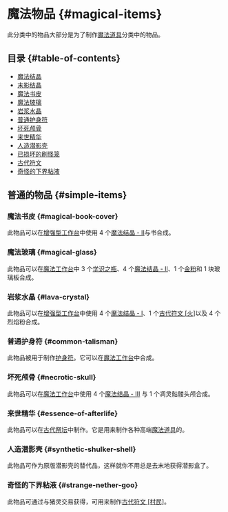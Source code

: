 # 魔法物品 {#magical-items}

此分类中的物品大部分是为了制作[魔法道具](/Magical-Gadgets)分类中的物品。

## 目录 {#table-of-contents}

- [魔法结晶](/Lumps)
- [末影结晶](/Lumps)
- [魔法书皮](#magical-book-cover)
- [魔法玻璃](#magical-glass)
- [岩浆水晶](#lava-crystal)
- [普通护身符](#common-talisman)
- [坏死颅骨](#necrotic-skull)
- [来世精华](#essence-of-afterlife)
- [人造潜影壳](#synthetic-shulker-shell)
- [已损坏的刷怪笼](/Broken-Spawner)
- [古代符文](/Ancient-Runes)
- [奇怪的下界粘液](#strange-nether-goo)

## 普通的物品 {#simple-items}

### 魔法书皮 {#magical-book-cover}

此物品可以在[增强型工作台](/Enhanced-Crafting-Table)中使用 4 个[魔法结晶 - II](/Lumps)与书合成。

### 魔法玻璃 {#magical-glass}

此物品可以在[魔法工作台](/Magic-Workbench)中 3 个[学识之瓶](/Flask-of-Knowledge)、4 个[魔法结晶 - II](/Lumps)、1 个[金粉](/Dusts)和 1 块玻璃板合成。

### 岩浆水晶 {#lava-crystal}

此物品可以在[增强型工作台](/Enhanced-Crafting-Table)中使用 4 个[魔法结晶 - I](/Lumps)、1 个[古代符文 \[火\]](/ancient-runes)以及 4 个烈焰粉合成。

### 普通护身符 {#common-talisman}

此物品被用于制作[护身符](/Talismans)。它可以在[魔法工作台](/Magic-Workbench)中合成。

### 坏死颅骨 {#necrotic-skull}

此物品可以在[魔法工作台](/Magic-Workbench)中使用 4 个[魔法结晶 - III](/Lumps) 与 1 个凋灵骷髅头颅合成。

### 来世精华 {#essence-of-afterlife}

此物品可以在[古代祭坛](/Ancient-Altar)中制作。它是用来制作各种高端[魔法道具](/Magical-Gadgets)的。

### 人造潜影壳 {#synthetic-shulker-shell}

此物品可作为原版潜影壳的替代品，这样就你不用总是去末地获得潜影盒了。

### 奇怪的下界粘液 {#strange-nether-goo}

此物品可通过与猪灵交易获得，可用来制作[古代符文 \[村民\]](/Ancient-Runes)。
